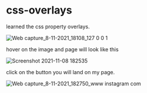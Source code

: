 # css-overlays
learned the css property overlays.


![Web capture_8-11-2021_18108_127 0 0 1](https://user-images.githubusercontent.com/91651054/140745301-d5769231-756f-46e6-9113-b57aff9eb5c9.jpeg)

hover on the image and page will look like this


![Screenshot 2021-11-08 182535](https://user-images.githubusercontent.com/91651054/140745747-f1a70086-599c-4d01-9b25-870c3b0ad509.png)


click on the button you will land on my page.


![Web capture_8-11-2021_182750_www instagram com](https://user-images.githubusercontent.com/91651054/140745998-ca7aa264-4662-478a-959d-fb21633e71e6.jpeg)


